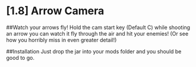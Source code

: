 [1.8] Arrow Camera
=================
##Watch your arrows fly!
Hold the cam start key (Default C) while shooting an arrow you can watch it fly through the air and hit your enemies! (Or see how you horribly miss in even greater detail!)

##Installation
Just drop the jar into your mods folder and you should be good to go.
